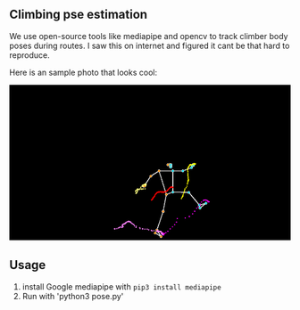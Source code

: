 ## Climbing pse estimation

We use open-source tools like mediapipe and opencv to track climber body poses during routes. I saw this on internet and figured it cant be that hard to reproduce. 

Here is an sample photo that looks cool:

![exmaple image](./example.png)

## Usage

1. install Google mediapipe with `pip3 install mediapipe`
2. Run with 'python3 pose.py'


